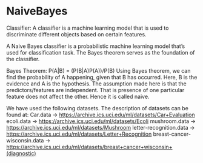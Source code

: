 # NaiveBayes
Classifier: A classifier is a machine learning model that is used to discriminate different objects based on certain features.

A Naive Bayes classifier is a probabilistic machine learning model that’s used for classification task. The Bayes theorem serves as the foundation of the classifier.

Bayes Theorem:
P(A|B) = (P(B|A)P(A))/P(B)
Using Bayes theorem, we can find the probability of A happening, given that B has occurred. Here, B is the evidence and A is the hypothesis. The assumption made here is that the predictors/features are independent. That is presence of one particular feature does not affect the other. Hence it is called naive.

We have used the following datasets. The description of datasets can be found at:
Car.data -> https://archive.ics.uci.edu/ml/datasets/Car+Evaluation
ecoli.data -> https://archive.ics.uci.edu/ml/datasets/Ecoli
mushroom.data -> https://archive.ics.uci.edu/ml/datasets/Mushroom
letter-recognition.data -> https://archive.ics.uci.edu/ml/datasets/Letter+Recognition
breast-cancer-wisconsin.data -> https://archive.ics.uci.edu/ml/datasets/breast+cancer+wisconsin+(diagnostic)

